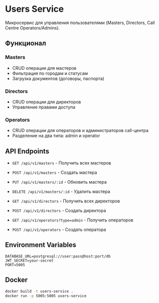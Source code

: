 # Users Service

Микросервис для управления пользователями (Masters, Directors, Call Centre Operators/Admins).

## Функционал

### Masters
- CRUD операции для мастеров
- Фильтрация по городам и статусам
- Загрузка документов (договоры, паспорта)

### Directors
- CRUD операции для директоров
- Управление правами доступа

### Operators
- CRUD операции для операторов и администраторов call-центра
- Разделение на два типа: admin и operator

## API Endpoints

- `GET /api/v1/masters` - Получить всех мастеров
- `POST /api/v1/masters` - Создать мастера
- `PUT /api/v1/masters/:id` - Обновить мастера
- `DELETE /api/v1/masters/:id` - Удалить мастера

- `GET /api/v1/directors` - Получить всех директоров
- `POST /api/v1/directors` - Создать директора

- `GET /api/v1/operators?type=admin` - Получить операторов
- `POST /api/v1/operators` - Создать оператора

## Environment Variables

```env
DATABASE_URL=postgresql://user:pass@host:port/db
JWT_SECRET=your-secret
PORT=5005
```

## Docker

```bash
docker build -t users-service .
docker run -p 5005:5005 users-service
```














